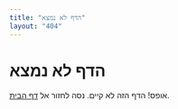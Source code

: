 ```yaml
---
title: "הדף לא נמצא"
layout: "404"
---
```


# הדף לא נמצא

אופס! הדף הזה לא קיים. נסה לחזור אל [דף הבית](/). 